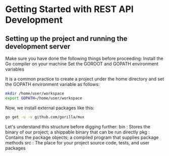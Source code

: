 # Getting Started with REST API Development

## Setting up the project and running the development server

Make sure you have done the following things before proceeding:
Install the Go compiler on your machine
Set the GOROOT and GOPATH environment variables

It is a common practice to create a project under the home directory and set the GOPATH
environment variable as follows:

```bash
mkdir /home/user/workspace
export GOPATH=/home/user/workspace
```

Now, we install external packages like this:

```bash
go get -u -v github.com/gorilla/mux
```

Let's understand this structure before digging further:
bin : Stores the binary of our project; a shippable binary that can be run directly
pkg : Contains the package objects; a compiled program that supplies package
methods
src : The place for your project source code, tests, and user packages
